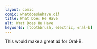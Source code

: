 ```yaml
---
layout: comic
comic: whatdoeshehave.gif
title: What Does He Have
alt: What Does He Have
keywords: [toothbrush, electric, oral-b]
---
```


This would make a great ad for Oral-B.